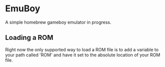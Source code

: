 # EmuBoy

A simple homebrew gameboy emulator in progress.

## Loading a ROM

Right now the only supported way to load a ROM file is to add a variable to your path called 'ROM' and have it set to the absolute location of your ROM file.
